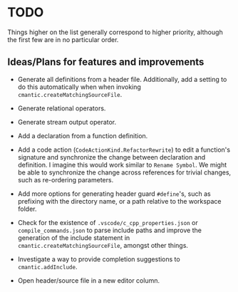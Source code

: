 # TODO

Things higher on the list generally correspond to higher priority, although the first few are in no particular order.

## Ideas/Plans for features and improvements

- Generate all definitions from a header file. Additionally, add a setting to do this automatically when when invoking `cmantic.createMatchingSourceFile`.

- Generate relational operators.

- Generate stream output operator.

- Add a declaration from a function definition.

- Add a code action (`CodeActionKind.RefactorRewrite`) to edit a function's signature and synchronize the change between declaration and definition. I imagine this would work similar to `Rename Symbol`. We might be able to synchronize the change across references for trivial changes, such as re-ordering parameters.

- Add more options for generating header guard `#define`'s, such as prefixing with the directory name, or a path relative to the workspace folder.

- Check for the existence of `.vscode/c_cpp_properties.json` or `compile_commands.json` to parse include paths and improve the generation of the include statement in `cmantic.createMatchingSourceFile`, amongst other things.

- Investigate a way to provide completion suggestions to `cmantic.addInclude`.

- Open header/source file in a new editor column.
